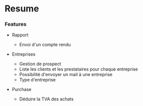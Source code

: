# Resume

### Features

- Rapport
    - Envoi d'un compte rendu
    
- Entreprises
    - Gestion de prospect
    - Liste les clients et les prestataires pour chaque entreprise
    - Possibilité d'envoyer un mail à une entreprise
    - Type d'entreprise
    
- Purchase
    - Déduire la TVA des achats
